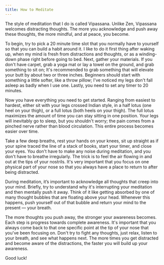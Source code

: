 ```yaml
---
title: How to Meditate
---
```

The style of meditation that I do is called Vipassana.  Unlike Zen, Vipassana welcomes distracting thoughts. The more you acknowledge and push away these thoughts, the more mindful, and at peace, you become.

To begin, try to pick a 20 minute time slot that you normally have to yourself so that you can build a habit around it.  I like to do it first thing after waking up, when my mind is fresh from distractions and thoughts, or as a winding-down phase right before going to bed.  Next, gather your materials.  If you don't have carpet, grab a yoga mat or lay a towel on the ground, and grab something to sit on; It's recommended to grab something that will elevate your butt by about two or three inches.  Beginners should start with something a little softer, like a throw pillow; I've noticed my legs don't fall asleep as badly when I use one. Lastly, you need to set any timer to 20 minutes.  

Now you have everything you need to get started.  Ranging from easiest to hardest, either sit with your legs crossed Indian style, in a half lotus (one heel on your thigh), or a full lotus (both heels on your thigh).   The full lotus maximizes the amount of time you can stay sitting in one position.  Your legs will inevitably go to sleep, but you shouldn't worry; the pain comes from a pinched nerve rather than blood circulation.  This entire process becomes easier over time.

Take a few deep breaths, rest your hands on your knees, sit up straight as if your spine traced the line of a stack of books, start your timer, and close your eyes.  You don't have to make any noise during meditation, and you don't have to breathe irregularly.  The trick is to feel the air flowing in and out at the tips of your nostrils.  It's very important that you focus on one physical part of your nose so that you always have a place to return to after being distracted.

During meditation, it’s important to acknowledge all thoughts that creep into your mind.  Briefly, try to understand why it's interrupting your meditation and then mentally push it away.  Think of it like getting absorbed by one of many thought bubbles that are floating above your head.  Whenever this happens, push yourself out of that bubble and return your mind to the present — your breath.

The more thoughts you push away, the stronger your awareness becomes.  Each step is progress towards complete awareness.  It's important that you always come back to that one specific point at the tip of your nose that you've been focusing on.  Don't try to fight any thoughts, just relax, listen to your breath, and see what happens next.  The more times you get distracted and become aware of the distractions, the faster you will build up your awareness. 

Good luck!
